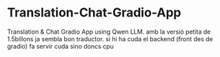 # Translation-Chat-Gradio-App
Translation &amp; Chat Gradio App using Qwen LLM. amb la versió petita de 1.5billons ja sembla bon traductor. si hi ha cuda el backend (front des de gradio) fa servir cuda sino doncs cpu